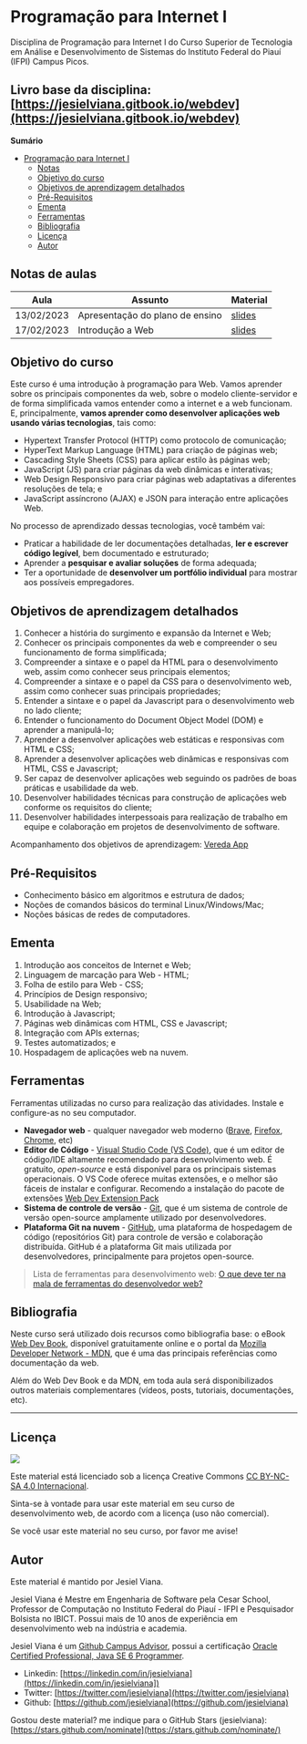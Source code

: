 # Programação para Internet I

Disciplina de Programação para Internet I do Curso Superior de Tecnologia em Análise e Desenvolvimento de Sistemas do Instituto Federal do Piauí (IFPI) Campus Picos.

## Livro base da disciplina: [https://jesielviana.gitbook.io/webdev](https://jesielviana.gitbook.io/webdev)

**Sumário**

- [Programação para Internet I](#programação-para-internet-i)
  - [Notas](#notas-de-aulas)
  - [Objetivo do curso](#objetivo-do-curso)
  - [Objetivos de aprendizagem detalhados](#objetivos-de-aprendizagem-detalhados)
  - [Pré-Requisitos](#pré-requisitos)
  - [Ementa](#ementa)
  - [Ferramentas](#ferramentas)
  - [Bibliografia](#bibliografia)
  - [Licença](#licença)
  - [Autor](#autor)

## Notas de aulas

| Aula       | Assunto                         | Material                                                     |
| ---------- | ------------------------------- | ------------------------------------------------------------ |
| 13/02/2023 | Apresentação do plano de ensino | <a target="_blank" href="https://bit.ly/3jU38R6" >slides</a> |
| 17/02/2023 | Introdução a Web                | <a target="_blank" href="https://bit.ly/3xg3Zyu" >slides</a> |

## Objetivo do curso

Este curso é uma introdução à programação para Web. Vamos aprender sobre os principais componentes da web, sobre o modelo cliente-servidor e de forma simplificada vamos entender como a internet e a web funcionam. E, principalmente, **vamos aprender como desenvolver aplicações web usando várias tecnologias**, tais como:

- Hypertext Transfer Protocol (HTTP) como protocolo de comunicação;
- HyperText Markup Language (HTML) para criação de páginas web;
- Cascading Style Sheets (CSS) para aplicar estilo às páginas web;
- JavaScript (JS) para criar páginas da web dinâmicas e interativas;
- Web Design Responsivo para criar páginas web adaptativas a diferentes resoluções de tela; e
- JavaScript assíncrono (AJAX) e JSON para interação entre aplicações Web.

No processo de aprendizado dessas tecnologias, você também vai:

- Praticar a habilidade de ler documentações detalhadas, **ler e escrever código legível**, bem documentado e estruturado;
- Aprender a **pesquisar e avaliar soluções** de forma adequada;
- Ter a oportunidade de **desenvolver um portfólio individual** para mostrar aos possíveis empregadores.

## Objetivos de aprendizagem detalhados

1. Conhecer a história do surgimento e expansão da Internet e Web;
1. Conhecer os principais componentes da web e compreender o seu funcionamento de forma simplificada;
1. Compreender a sintaxe e o papel da HTML para o desenvolvimento web, assim como conhecer seus principais elementos;
1. Compreender a sintaxe e o papel da CSS para o desenvolvimento web, assim como conhecer suas principais propriedades;
1. Entender a sintaxe e o papel da Javascript para o desenvolvimento web no lado cliente;
1. Entender o funcionamento do Document Object Model (DOM) e aprender a manipulá-lo;
1. Aprender a desenvolver aplicações web estáticas e responsivas com HTML e CSS;
1. Aprender a desenvolver aplicações web dinâmicas e responsivas com HTML, CSS e Javascript;
1. Ser capaz de desenvolver aplicações web seguindo os padrões de boas práticas e usabilidade da web.
1. Desenvolver habilidades técnicas para construção de aplicações web conforme os requisitos do cliente;
1. Desenvolver habilidades interpessoais para realização de trabalho em equipe e colaboração em projetos de desenvolvimento de software.

Acompanhamento dos objetivos de aprendizagem: [Vereda App](https://vereda.vercel.app/cursos/cbqB0QVqDbINm8Nm5SOH)

## Pré-Requisitos

- Conhecimento básico em algoritmos e estrutura de dados;
- Noções de comandos básicos do terminal Linux/Windows/Mac;
- Noções básicas de redes de computadores.

## Ementa

1. Introdução aos conceitos de Internet e Web;
2. Linguagem de marcação para Web - HTML;
3. Folha de estilo para Web - CSS;
4. Princípios de Design responsivo;
5. Usabilidade na Web;
6. Introdução à Javascript;
7. Páginas web dinâmicas com HTML, CSS e Javascript;
8. Integração com APIs externas;
9. Testes automatizados; e
10. Hospadagem de aplicações web na nuvem.

## Ferramentas

Ferramentas utilizadas no curso para realização das atividades. Instale e configure-as no seu computador.

- **Navegador web** - qualquer navegador web moderno ([Brave](https://brave.com), [Firefox](https://www.mozilla.org/en-US/firefox/new/), [Chrome](https://www.google.com/chrome/), etc)
- **Editor de Código** - [Visual Studio Code (VS Code)](https://code.visualstudio.com), que é um editor de código/IDE altamente recomendado para desenvolvimento web. É gratuito, _open-source_ e está disponível para os principais sistemas operacionais. O VS Code oferece muitas extensões, e o melhor são fáceis de instalar e configurar. Recomendo a instalação do pacote de extensões [Web Dev Extension Pack](https://marketplace.visualstudio.com/items?itemName=jesielviana.web-dev-extension-pack)
- **Sistema de controle de versão** - [Git](https://git-scm.com), que é um sistema de controle de versão open-source amplamente utilizado por desenvolvedores.
- **Plataforma Git na nuvem** - [GitHub](https://github.com), uma plataforma de hospedagem de código (repositórios Git) para controle de versão e colaboração distribuída. GitHub é a plataforma Git mais utilizada por desenvolvedores, principalmente para projetos open-source.

> Lista de ferramentas para desenvolvimento web: [O que deve ter na mala de ferramentas do desenvolvedor web?](https://jesielviana.com/blog/web-dev-tools)

## Bibliografia

Neste curso será utilizado dois recursos como bibliografia base: o eBook [Web Dev Book](https://webdev.jesielviana.com), disponível gratuitamente online e o portal da [Mozilla Developer Network - MDN](https://developer.mozilla.org/pt-BR/), que é uma das principais referências como documentação da web.

Além do Web Dev Book e da MDN, em toda aula será disponibilizados outros materiais complementares (vídeos, posts, tutoriais, documentações, etc).

---

## Licença

![](https://licensebuttons.net/l/by-nc-sa/4.0/88x31.png)

Este material está licenciado sob a licença Creative Commons [CC BY-NC-SA 4.0 Internacional](https://creativecommons.org/licenses/by-nc-sa/4.0/deed.pt_BR).

Sinta-se à vontade para usar este material em seu curso de desenvolvimento web, de acordo com a licença (uso não comercial).

Se você usar este material no seu curso, por favor me avise!

## Autor

Este material é mantido por Jesiel Viana.

Jesiel Viana é Mestre em Engenharia de Software pela Cesar School, Professor de Computação no Instituto Federal do Piauí - IFPI e Pesquisador Bolsista no IBICT. Possui mais de 10 anos de experiência em desenvolvimento web na indústria e academia.

Jesiel Viana é um [Github Campus Advisor](https://education.github.com/teachers/advisors), possui a certificação [Oracle Certified Professional, Java SE 6 Programmer](https://www.credly.com/badges/b53a6b6d-baae-4fa3-88d6-1550d33e1e0a/public_url).

- Linkedin: [https://linkedin.com/in/jesielviana](https://linkedin.com/in/jesielviana])
- Twitter: [https://twitter.com/jesielviana](https://twitter.com/jesielviana)
- Github: [https://github.com/jesielviana](https://github.com/jesielviana)

Gostou deste material? me indique para o GitHub Stars (jesielviana): [https://stars.github.com/nominate](https://stars.github.com/nominate/)
